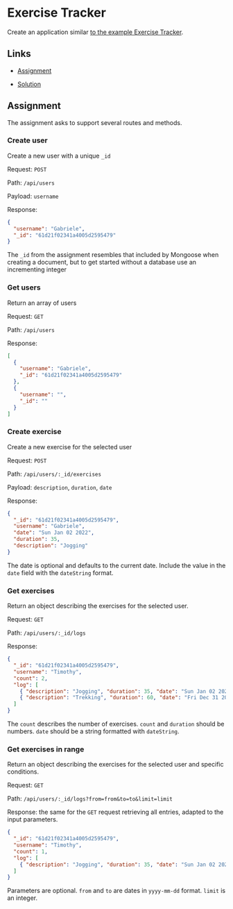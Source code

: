 # Exercise Tracker

Create an application similar [to the example Exercise Tracker](https://exercise-tracker.freecodecamp.rocks/).

## Links

- [Assignment](https://www.freecodecamp.org/learn/back-end-development-and-apis/back-end-development-and-apis-projects/exercise-tracker)

- [Solution](https://replit.com/@borntofrappe/boilerplate-project-exercisetracker)

## Assignment

The assignment asks to support several routes and methods.

### Create user

Create a new user with a unique `_id`

Request: `POST`

Path: `/api/users`

Payload: `username`

Response:

```json
{
  "username": "Gabriele",
  "_id": "61d21f02341a4005d2595479"
}
```

The `_id` from the assignment resembles that included by Mongoose when creating a document, but to get started without a database use an incrementing integer

### Get users

Return an array of users

Request: `GET`

Path: `/api/users`

Response:

```json
[
  {
    "username": "Gabriele",
    "_id": "61d21f02341a4005d2595479"
  },
  {
    "username": "",
    "_id": ""
  }
]
```

### Create exercise

Create a new exercise for the selected user

Request: `POST`

Path: `/api/users/:_id/exercises`

Payload: `description`, `duration`, `date`

Response:

```json
{
  "_id": "61d21f02341a4005d2595479",
  "username": "Gabriele",
  "date": "Sun Jan 02 2022",
  "duration": 35,
  "description": "Jogging"
}
```

The date is optional and defaults to the current date. Include the value in the `date` field with the `dateString` format.

### Get exercises

Return an object describing the exercises for the selected user.

Request: `GET`

Path: `/api/users/:_id/logs`

Response:

```json
{
  "_id": "61d21f02341a4005d2595479",
  "username": "Timothy",
  "count": 2,
  "log": [
    { "description": "Jogging", "duration": 35, "date": "Sun Jan 02 2022" },
    { "description": "Trekking", "duration": 60, "date": "Fri Dec 31 2021" }
  ]
}
```

The `count` describes the number of exercises. `count` and `duration` should be numbers. `date` should be a string formatted with `dateString`.

### Get exercises in range

Return an object describing the exercises for the selected user and specific conditions.

Request: `GET`

Path: `/api/users/:_id/logs?from=from&to=to&limit=limit`

Response: the same for the `GET` request retrieving all entries, adapted to the input parameters.

```json
{
  "_id": "61d21f02341a4005d2595479",
  "username": "Timothy",
  "count": 1,
  "log": [
    { "description": "Jogging", "duration": 35, "date": "Sun Jan 02 2022" }
  ]
}
```

Parameters are optional. `from` and `to` are dates in `yyyy-mm-dd` format. `limit` is an integer.
